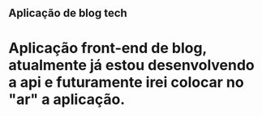 ## Aplicação de blog tech

# Aplicação front-end de blog, atualmente já estou desenvolvendo a api e futuramente irei colocar no "ar" a aplicação.
